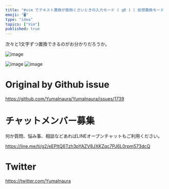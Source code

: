 ```yaml
---
title: "#vim でテキスト置換が面倒くさいときの入力モード ( gR ) ( 仮想置換モード )"
emoji: "🖥"
type: "idea"
topics: ["Vim"]
published: true
---
```


次々と1文字ずつ置換できるのがお分かりだろうか。

![image](https://user-images.githubusercontent.com/13635059/57439590-4b3ac080-7281-11e9-93ff-0b5ecba48ec0.png)

![image](https://user-images.githubusercontent.com/13635059/57439594-4d048400-7281-11e9-8c4a-40cea572b983.png)
![image](https://user-images.githubusercontent.com/13635059/57439592-4bd35700-7281-11e9-8ba6-ebb037fbf3cd.png)


# Original by Github issue

https://github.com/YumaInaura/YumaInaura/issues/1739








<!-- Update From Qiita API -->

# チャットメンバー募集


何か質問、悩み事、相談などあればLINEオープンチャットもご利用ください。

https://line.me/ti/g2/eEPltQ6Tzh3pYAZV8JXKZqc7PJ6L0rpm573dcQ





# Twitter


https://twitter.com/YumaInaura


<!-- Update From Qiita API -->


